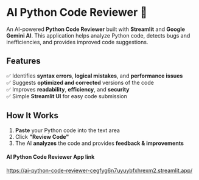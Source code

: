 # **AI Python Code Reviewer 🚀**  

An AI-powered **Python Code Reviewer** built with **Streamlit** and **Google Gemini AI**. This application helps analyze Python code, detects bugs and inefficiencies, and provides improved code suggestions.  

## **Features**  
✅ Identifies **syntax errors**, **logical mistakes**, and **performance issues**  
✅ Suggests **optimized and corrected** versions of the code  
✅ Improves **readability**, **efficiency**, and **security**  
✅ Simple **Streamlit UI** for easy code submission  

## **How It Works**  
1. **Paste** your Python code into the text area  
2. Click **"Review Code"**  
3. The AI **analyzes** the code and provides **feedback & improvements**

#### AI Python Code Reviewer App link
https://ai-python-code-reviewer-cegfyg6n7uyuybfxhrexm2.streamlit.app/






